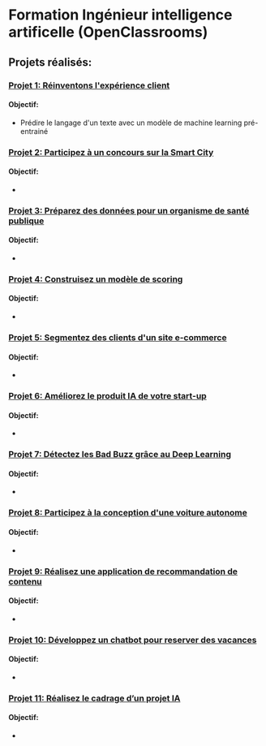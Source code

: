 # Formation Ingénieur intelligence artificelle (OpenClassrooms)

## Projets réalisés:
### [Projet 1: Réinventons l'expérience client](https://github.com/20-100-oc/OC_P01)
#### Objectif: 
- Prédire le langage d'un texte avec un modèle de machine learning pré-entrainé

### [Projet 2: Participez à un concours sur la Smart City](https://github.com/20-100-oc/OC_P02)
#### Objectif: 
- 

### [Projet 3: Préparez des données pour un organisme de santé publique](https://github.com/20-100-oc/OC_P03)
#### Objectif: 
- 

### [Projet 4: Construisez un modèle de scoring](https://github.com/20-100-oc/OC_P04)
#### Objectif: 
- 

### [Projet 5: Segmentez des clients d'un site e-commerce](https://github.com/20-100-oc/OC_P05)
#### Objectif: 
- 

### [Projet 6: Améliorez le produit IA de votre start-up](https://github.com/20-100-oc/OC_PO6)
#### Objectif: 
- 

### [Projet 7: Détectez les Bad Buzz grâce au Deep Learning](https://github.com/20-100-oc/OC_P07)
#### Objectif: 
- 

### [Projet 8: Participez à la conception d'une voiture autonome](https://github.com/20-100-oc/OC_P08)
#### Objectif: 
- 

### [Projet 9: Réalisez une application de recommandation de contenu](https://github.com/20-100-oc/OC_P09)
#### Objectif: 
- 

### [Projet 10: Développez un chatbot pour reserver des vacances](https://github.com/20-100-oc/OC_P10)
#### Objectif: 
- 

### [Projet 11: Réalisez le cadrage d’un projet IA](https://github.com/20-100-oc/OC_P11)
#### Objectif: 
- 


